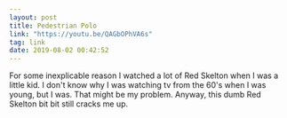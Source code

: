 ```yaml
---
layout: post
title: Pedestrian Polo
link: "https://youtu.be/QAGbOPhVA6s"
tag: link
date: 2019-08-02 00:42:52
---
```

For some inexplicable reason I watched a lot of Red Skelton when I was a little kid. I don't know why I was watching tv from the 60's when I was young, but I was. That might be my problem. Anyway, this dumb Red Skelton bit bit still cracks me up. 